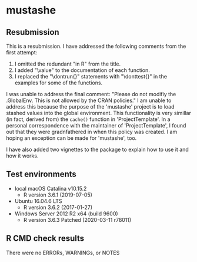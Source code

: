 # mustashe

## Resubmission

This is a resubmission. I have addressed the following comments from the first attempt:

1. I omitted the redundant "in R" from the title.
2. I added "\value" to the documentation of each function.
3. I replaced the "\dontrun{}" statements with "\donttest{}" in the examples for some of the functions.

I was unable to address the final comment: "Please do not modifiy the .GlobalEnv. This is not allowed by the CRAN policies." I am unable to address this because the purpose of the 'mustashe' project is to load stashed values into the global environment. This functionality is very simillar (in fact, derived from) the `cache()` function in 'ProjectTemplate'. In a personal correspondence with the maintainer of 'ProjectTemplate', I found out that they were gradnfathered in when this policy was created. I am hoping an exception can be made for 'mustashe', too.

I have also added two vignettes to the package to explain how to use it and how it works.


## Test environments

* local macOS Catalina v10.15.2
    - R version 3.6.1 (2019-07-05)
* Ubuntu 16.04.6 LTS
    - R version 3.6.2 (2017-01-27)
* Windows Server 2012 R2 x64 (build 9600)
    - R version 3.6.3 Patched (2020-03-11 r78011)


## R CMD check results

There were no ERRORs,  WARNINGs, or NOTES
